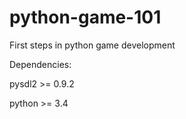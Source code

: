python-game-101
===============

First steps in python game development

Dependencies: 

  pysdl2 >= 0.9.2
  
  python >= 3.4
  
